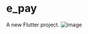 # e_pay

A new Flutter project.
![image](https://github.com/user-attachments/assets/0da9d94e-9fe0-4aec-a119-0b9218d47880)
